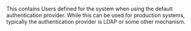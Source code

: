 This contains Users defined for the system when using the default authentication provider.
While this can be used for production systems, typically the authentication provider is LDAP
or some other mechanism.
